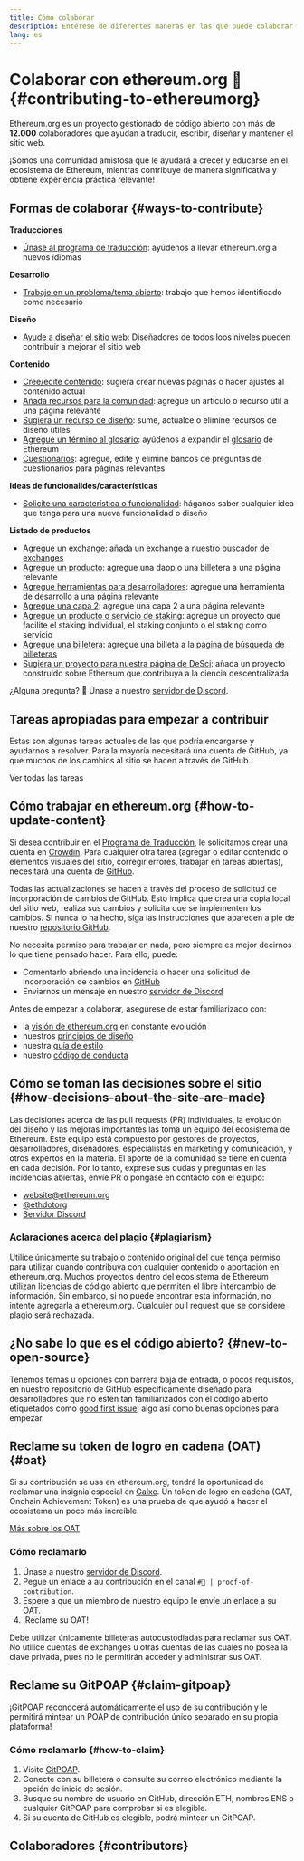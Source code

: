 ```yaml
---
title: Cómo colaborar
description: Entérese de diferentes maneras en las que puede colaborar con ethereum.org.
lang: es
---
```


# Colaborar con ethereum.org 🦄 {#contributing-to-ethereumorg}

Ethereum.org es un proyecto gestionado de código abierto con más de **12.000** colaboradores que ayudan a traducir, escribir, diseñar y mantener el sitio web.

¡Somos una comunidad amistosa que le ayudará a crecer y educarse en el ecosistema de Ethereum, mientras contribuye de manera significativa y obtiene experiencia práctica relevante!

## Formas de colaborar {#ways-to-contribute}

**Traducciones**
- [Únase al programa de traducción](/contributing/translation-program/): ayúdenos a llevar ethereum.org a nuevos idiomas

**Desarrollo**
- [Trabaje en un problema/tema abierto](https://github.com/ethereum/ethereum-org-website/issues): trabajo que hemos identificado como necesario

**Diseño**
- [Ayude a diseñar el sitio web](/contributing/design/): Diseñadores de todos loos niveles pueden contribuir a mejorar el sitio web

**Contenido**
- [Cree/edite contenido](/contributing/#how-to-update-content): sugiera crear nuevas páginas o hacer ajustes al contenido actual
- [Añada recursos para la comunidad](/contributing/content-resources/): agregue un artículo o recurso útil a una página relevante
- [Sugiera un recurso de diseño](/contributing/design/adding-design-resources/): sume, actualce o elimine recursos de diseño útiles
- [Agregue un término al glosario](/contributing/adding-glossary-terms/): ayúdenos a expandir el [glosario](/glossary/) de Ethereum
- [Cuestionarios](/contributing/quizzes/): agregue, edite y elimine bancos de preguntas de cuestionarios para páginas relevantes

**Ideas de funcionalides/características**
- [Solicite una característica o funcionalidad](https://github.com/ethereum/ethereum-org-website/issues/new?assignees=&labels=Type%3A+Feature&template=feature_request.yaml&title=): háganos saber cualquier idea que tenga para una nueva funcionalidad o diseño

**Listado de productos**
- [Agregue un exchange](/contributing/adding-exchanges/): añada un exchange a nuestro [buscador de exchanges](/get-eth/#country-picker)
- [Agregue un producto](/contributing/adding-products/): agregue una dapp o una billetera a una página relevante
- [Agregue herramientas para desarrolladores](/contributing/adding-developer-tools/): agregue una herramienta de desarrollo a una página relevante
- [Agregue una capa 2](/contributing/adding-layer-2s/): agregue una capa 2 a una página relevante
- [Agregue un producto o servicio de staking](/contributing/adding-staking-products/): agregue un proyecto que facilite el staking individual, el staking conjunto o el staking como servicio
- [Agregue una billetera](/contributing/adding-wallets/): agregue una billeta a la [página de búsqueda de billeteras](/wallets/find-wallet/)
- [Sugiera un proyecto para nuestra página de DeSci](/contributing/adding-desci-projects/): añada un proyecto construido sobre Ethereum que contribuya a la ciencia descentralizada

¿Alguna pregunta? 🤔 Únase a nuestro [servidor de Discord](https://discord.gg/ethereum-org).

## Tareas apropiadas para empezar a contribuir

Estas son algunas tareas actuales de las que podría encargarse y ayudarnos a resolver. Para la mayoría necesitará una cuenta de GitHub, ya que muchos de los cambios al sitio se hacen a través de GitHub.

<IssuesList issues={gfissues} my={8} />

<ButtonLink href="https://github.com/ethereum/ethereum-org-website/issues">Ver todas las tareas</ButtonLink>

## Cómo trabajar en ethereum.org {#how-to-update-content}

Si desea contribuir en el [Programa de Traducción](/contributing/translation-program/), le solicitamos crear una cuenta en [Crowdin](https://crowdin.com/project/ethereum-org). Para cualquier otra tarea (agregar o editar contenido o elementos visuales del sitio, corregir errores, trabajar en tareas abiertas), necesitará una cuenta de [GitHub](https://github.com/).

Todas las actualizaciones se hacen a través del proceso de solicitud de incorporación de cambios de GitHub. Esto implica que crea una copia local del sitio web, realiza sus cambios y solicita que se implementen los cambios. Si nunca lo ha hecho, siga las instrucciones que aparecen a pie de nuestro [repositorio GitHub](https://github.com/ethereum/ethereum-org-website).

No necesita permiso para trabajar en nada, pero siempre es mejor decirnos lo que tiene pensado hacer. Para ello, puede:

- Comentarlo abriendo una incidencia o hacer una solicitud de incorporación de cambios en [GitHub](https://github.com/ethereum/ethereum-org-website)
- Enviarnos un mensaje en nuestro [servidor de Discord](https://discord.gg/ethereum-org)

Antes de empezar a colaborar, asegúrese de estar familiarizado con:

- la [visión de ethereum.org](/about/) en constante evolución
- nuestros [principios de diseño](/contributing/design-principles/)
- nuestra [guía de estilo](/contributing/style-guide/)
- nuestro [código de conducta](/community/code-of-conduct)

<ContributorsQuizBanner className="mt-16 mb-8" />

## Cómo se toman las decisiones sobre el sitio {#how-decisions-about-the-site-are-made}

Las decisiones acerca de las pull requests (PR) individuales, la evolución del diseño y las mejoras importantes las toma un equipo del ecosistema de Ethereum. Este equipo está compuesto por gestores de proyectos, desarrolladores, diseñadores, especialistas en marketing y comunicación, y otros expertos en la materia. El aporte de la comunidad se tiene en cuenta en cada decisión. Por lo tanto, exprese sus dudas y preguntas en las incidencias abiertas, envíe PR o póngase en contacto con el equipo:

- [website@ethereum.org](mailto:website@ethereum.org)
- [@ethdotorg](https://x.com/ethdotorg)
- [Servidor Discord](https://discord.gg/ethereum-org)

### Aclaraciones acerca del plagio {#plagiarism}

Utilice únicamente su trabajo o contenido original del que tenga permiso para utilizar cuando contribuya con cualquier contenido o aportación en ethereum.org. Muchos proyectos dentro del ecosistema de Ethereum utilizan licencias de código abierto que permiten el libre intercambio de información. Sin embargo, si no puede encontrar esta información, no intente agregarla a ethereum.org. Cualquier pull request que se considere plagio será rechazada.

## ¿No sabe lo que es el código abierto? {#new-to-open-source}

Tenemos temas u opciones con barrera baja de entrada, o pocos requisitos, en nuestro repositorio de GitHub específicamente diseñado para desarrolladores que no estén tan familiarizados con el código abierto etiquetados como [good first issue](https://github.com/ethereum/ethereum-org-website/issues?q=is%3Aopen+is%3Aissue+label%3A%22good+first+issue%22), algo así como buenas opciones para empezar.

## Reclame su token de logro en cadena (OAT) {#oat}

Si su contribución se usa en ethereum.org, tendrá la oportunidad de reclamar una insignia especial en [Galxe](https://app.galxe.com/quest/ethereumorg). Un token de logro en cadena (OAT, Onchain Achievement Token) es una prueba de que ayudó a hacer el ecosistema un poco más increíble.

[Más sobre los OAT](https://help.galxe.com/en/articles/7067290-galxe-oats-reward-and-celebrate-achievements)

### Cómo reclamarlo
1. Únase a nuestro [servidor de Discord](https://discord.gg/ethereum-org).
2. Pegue un enlace a au contribución en el canal `#🥇 | proof-of-contribution`.
3. Espere a que un miembro de nuestro equipo le envíe un enlace a su OAT.
4. ¡Reclame su OAT!

Debe utilizar únicamente billeteras autocustodiadas para reclamar sus OAT. No utilice cuentas de exchanges u otras cuentas de las cuales no posea la clave privada, pues no le permitirán acceder y administrar sus OAT.

## Reclame su GitPOAP {#claim-gitpoap}

¡GitPOAP reconocerá automáticamente el uso de su contribución y le permitirá mintear un POAP de contribución único separado en su propia plataforma!


### Cómo reclamarlo {#how-to-claim}

1. Visite [GitPOAP](https://www.gitpoap.io).
2. Conecte con su billetera o consulte su correo electrónico mediante la opción de inicio de sesión.
3. Busque su nombre de usuario en GitHub, dirección ETH, nombres ENS o cualquier GitPOAP para comprobar si es elegible.
4. Si su cuenta de GitHub es elegible, podrá mintear un GitPOAP.

## Colaboradores {#contributors}

<Contributors />
